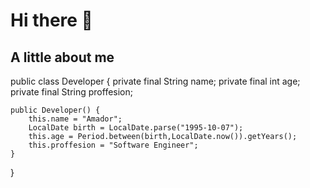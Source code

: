 # Hi there 👋
## A little about me 

public class Developer {
    private final String name;
    private final int age;
    private final String proffesion;

    public Developer() {
        this.name = "Amador";
        LocalDate birth = LocalDate.parse("1995-10-07");
        this.age = Period.between(birth,LocalDate.now()).getYears();
        this.proffesion = "Software Engineer";
    }
}
